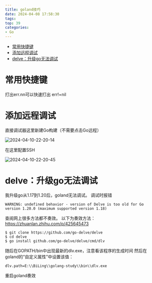 ```yaml
---
title: goland技巧
date: 2024-04-08 17:58:30
tags:
top: 39
categories:
- Go
---
```


- [常用快捷键](#常用快捷键)
- [添加远程调试](#添加远程调试)
- [delve：升级go无法调试](#delve升级go无法调试)


# 常用快捷键

打出err.nn可以快速打出 err!=nil

# 添加远程调试

直接调试器这里新建Go构建（不需要点击Go远程）

![2024-04-10-22-20-14](2024-04-10-22-20-14.png)

在这里配置SSH

![2024-04-10-22-20-45](2024-04-10-22-20-45.png)

# delve：升级go无法调试

我升级go从1.17到1.20后，goland无法调试。
调试时报错 

    WARNING: undefined behavior - version of Delve is too old for Go version 1.20.0 (maximum supported version 1.18)

查阅网上很多方法都不奏效。
以下为奏效方法：
https://zhuanlan.zhihu.com/p/425645473

    $ git clone https://github.com/go-delve/delve
    $ cd delve
    $ go install github.com/go-delve/delve/cmd/dlv

随后在GOPATH/bin中出现最新的dlv.exe，注意看该程序的生成时间
然后在goland的“自定义属性”中设置该值：

    dlv.path=E:\\BiLing\\golang-study\\bin\\dlv.exe

重启goland奏效






